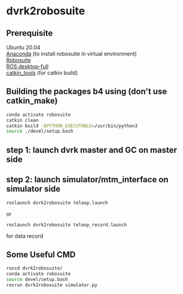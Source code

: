 # dvrk2robosuite

## Prerequisite
Ubuntu 20.04  
[Anaconda](https://docs.anaconda.com/free/anaconda/install/linux/) (to install robosuite in virtual environment)  
[Robosuite](https://robosuite.ai/docs/installation.html)  
[ROS desktop-full](http://wiki.ros.org/noetic/Installation/Ubuntu)  
[catkin_tools](https://catkin-tools.readthedocs.io/en/latest/installing.html) (for catkin build)  

## Building the packages b4 using (don't use catkin_make)
```bash
conda activate robosuite  
catkin clean
catkin build -DPYTHON_EXECUTABLE=/usr/bin/python3  
source ./devel/setup.bash  
```

## step 1: launch dvrk master and GC on master side

## step 2: launch simulator/mtm_interface on simulator side
```
roslaunch dvrk2robosuite teleop.launch
```
or
```
roslaunch dvrk2robosuite teleop_record.launch
```
for data record

## Some Useful CMD
```bash
roscd dvrk2robosuite/   
conda activate robosuite  
source devel/setup.bash  
rosrun dvrk2robosuite simulator.py  
```